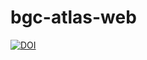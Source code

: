 # bgc-atlas-web

[![DOI](https://zenodo.org/badge/842928932.svg)](https://doi.org/10.5281/zenodo.13903805)

